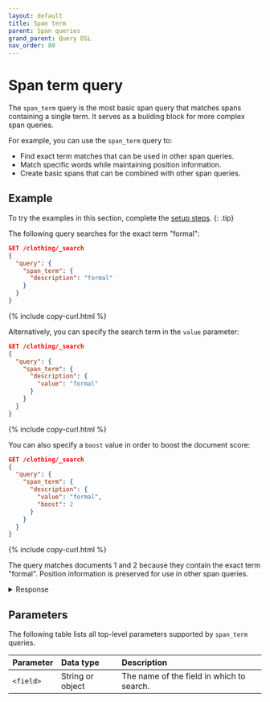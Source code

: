 ```yaml
---
layout: default
title: Span term
parent: Span queries
grand_parent: Query DSL
nav_order: 80
---
```


# Span term query

The `span_term` query is the most basic span query that matches spans containing a single term. It serves as a building block for more complex span queries.

For example, you can use the `span_term` query to:
- Find exact term matches that can be used in other span queries.
- Match specific words while maintaining position information.
- Create basic spans that can be combined with other span queries.

## Example

To try the examples in this section, complete the [setup steps]({{site.url}}{{site.baseurl}}/query-dsl/span/#setup).
{: .tip}

The following query searches for the exact term "formal":

```json
GET /clothing/_search
{
  "query": {
    "span_term": {
      "description": "formal"
    }
  }
}
```
{% include copy-curl.html %}

Alternatively, you can specify the search term in the `value` parameter:

```json
GET /clothing/_search
{
  "query": {
    "span_term": {
      "description": {
        "value": "formal"
      }
    }
  }
}
```
{% include copy-curl.html %}

You can also specify a `boost` value in order to boost the document score:

```json
GET /clothing/_search
{
  "query": {
    "span_term": {
      "description": {
        "value": "formal",
        "boost": 2
      }
    }
  }
}
```
{% include copy-curl.html %}

The query matches documents 1 and 2 because they contain the exact term "formal". Position information is preserved for use in other span queries.

<details markdown="block">
  <summary>
    Response
  </summary>
  {: .text-delta}

```json
{
  "took": 2,
  "timed_out": false,
  "_shards": {
    "total": 1,
    "successful": 1,
    "skipped": 0,
    "failed": 0
  },
  "hits": {
    "total": {
      "value": 2,
      "relation": "eq"
    },
    "max_score": 1.498922,
    "hits": [
      {
        "_index": "clothing",
        "_id": "2",
        "_score": 1.498922,
        "_source": {
          "description": "Beautiful long dress in red silk, perfect for formal events."
        }
      },
      {
        "_index": "clothing",
        "_id": "1",
        "_score": 1.4466847,
        "_source": {
          "description": "Long-sleeved dress shirt with a formal collar and button cuffs. "
        }
      }
    ]
  }
}
```
</details>

## Parameters

The following table lists all top-level parameters supported by `span_term` queries.

| Parameter  | Data type | Description |
|:----------------|:------------|:--------|
| `<field>` | String or object | The name of the field in which to search. |

